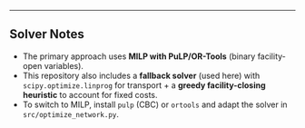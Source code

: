 

---

## Solver Notes
- The primary approach uses **MILP with PuLP/OR-Tools** (binary facility-open variables).
- This repository also includes a **fallback solver** (used here) with `scipy.optimize.linprog` for transport + a **greedy facility-closing heuristic** to account for fixed costs.
- To switch to MILP, install `pulp` (CBC) or `ortools` and adapt the solver in `src/optimize_network.py`.

